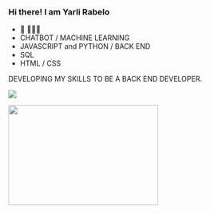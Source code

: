 ### Hi there! I am Yarli Rabelo 

- 🔭 👨🏽‍💻
- CHATBOT / MACHINE LEARNING 
- JAVASCRIPT and PYTHON / BACK END  
- SQL 
- HTML / CSS

DEVELOPING MY SKILLS TO BE A BACK END DEVELOPER. 



<a href="https://www.linkedin.com/in/yarli-rabelo-17413a77/" target="_blank"><img src="https://img.shields.io/badge/-LinkedIn-%230077B5?style=for-the-badge&logo=linkedin&logoColor=white" target="_blank"></a> 

<img align="left" height="200" width="300" src="https://raw.githubusercontent.com/abhisheknaiidu/abhisheknaiidu/master/code.gif">



